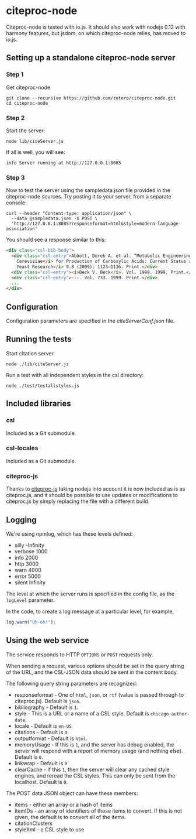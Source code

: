 ﻿# citeproc-node

Citeproc-node is tested with io.js. It should also work with nodejs 0.12 with harmony features, but
jsdom, on which citeproc-node relies, has moved to io.js.

## Setting up a standalone citeproc-node server

### Step 1

Get citeproc-node

```
git clone --recursive https://github.com/zotero/citeproc-node.git
cd citeproc-node
```

### Step 2

Start the server:

```
node lib/citeServer.js
```

If all is well, you will see:

```
info Server running at http://127.0.0.1:8085
```

### Step 3

Now to test the server using the sampledata.json file provided in the
citeproc-node sources. Try posting it to your server, from a separate
console:

```
curl --header "Content-type: application/json" \
  --data @sampledata.json -X POST \
  'http://127.0.0.1:8085?responseformat=html&style=modern-language-association'
```

You should see a response similar to this:

```html
<div class="csl-bib-body">
  <div class="csl-entry">Abbott, Derek A. et al. “Metabolic Engineering of <i>Saccharomyces
    Cerevisiae</i> for Production of Carboxylic Acids: Current Status and Challenges.” <i>FEMS
    Yeast Research</i> 9.8 (2009): 1123–1136. Print.</div>
  <div class="csl-entry"><i>Beck V. Beck</i>. Vol. 1999. 1999. Print.</div>
  <div class="csl-entry">---. Vol. 733. 1999. Print.</div>
  ...
</div>
```

## Configuration

Configuration parameters are specified in the *citeServerConf.json* file.

## Running the tests

Start citation server

```
node ./lib/citeServer.js
```

Run a test with all independent styles in the csl directory:

```
node ./test/testallstyles.js
```


## Included libraries

### csl

Included as a Git submodule.

### csl-locales

Included as a Git submodule.

### citeproc-js

Thanks to [citeproc-js](https://bitbucket.org/fbennett/citeproc-js) taking
nodejs into account it is now included as is as
citeproc.js, and it should be possible to use updates or modifications to
citeproc.js by simply replacing the file with a different build.

## Logging

We're using npmlog, which has these levels defined:

- silly   -Infinity
- verbose 1000
- info    2000
- http    3000
- warn    4000
- error   5000
- silent  Infinity

The level at which the server runs is specified in the config file, as the
`logLevel` parameter.

In the code, to create a log message at a particular level, for example,

```javascript
log.warn("Uh-oh!");
```

## Using the web service

The service responds to HTTP `OPTIONS` or `POST` requests only.

When sending a request, various options should be set in the query string of the URL, and
the CSL-JSON data should be sent in the content body.

The following query string parameters are recognized:

* responseformat - One of `html`, `json`, or `rtf`
  (value is passed through to citeproc.js). Default is `json`.
* bibliography - Default is `1`.
* style - This is a URL or a name of a CSL style.  Default is `chicago-author-date`.
* locale - Default is `en-US`
* citations - Default is `0`.
* outputformat - Default is `html`.
* memoryUsage - If this is `1`, and the server has debug enabled, the server will respond
with a report of memory usage (and nothing else).  Default is `0`.
* linkwrap - Default is `0`
* clearCache - If this `1`, then the server will clear any cached style engines, and
  reread the CSL styles.  This can only be sent from the localhost.  Default is `0`.

The POST data JSON object can have these members:

* items - either an array or a hash of items
* itemIDs - an array of identifiers of those items to convert.  If this is not
  given, the default is to convert all of the items.
* citationClusters
* styleXml - a CSL style to use

